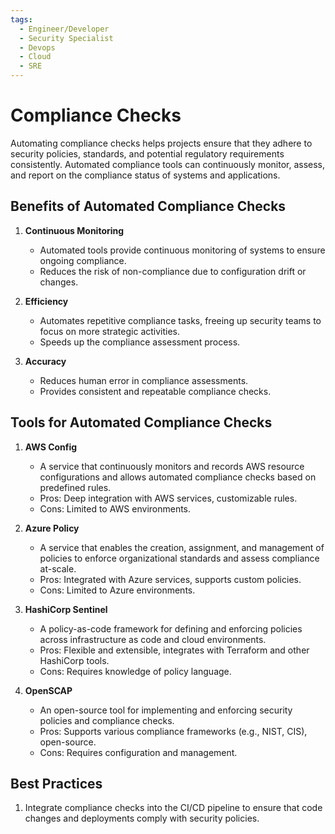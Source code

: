 ```yaml
---
tags:
  - Engineer/Developer
  - Security Specialist
  - Devops
  - Cloud
  - SRE
---
```


# Compliance Checks


Automating compliance checks helps projects ensure that they adhere to security policies, standards, and potential regulatory requirements consistently. Automated compliance tools can continuously monitor, assess, and report on the compliance status of systems and applications.

## Benefits of Automated Compliance Checks

1. **Continuous Monitoring**
   - Automated tools provide continuous monitoring of systems to ensure ongoing compliance.
   - Reduces the risk of non-compliance due to configuration drift or changes.

2. **Efficiency**
   - Automates repetitive compliance tasks, freeing up security teams to focus on more strategic activities.
   - Speeds up the compliance assessment process.

3. **Accuracy**
   - Reduces human error in compliance assessments.
   - Provides consistent and repeatable compliance checks.

## Tools for Automated Compliance Checks

1. **AWS Config**
   - A service that continuously monitors and records AWS resource configurations and allows automated compliance checks based on predefined rules.
   - Pros: Deep integration with AWS services, customizable rules.
   - Cons: Limited to AWS environments.

2. **Azure Policy**
   - A service that enables the creation, assignment, and management of policies to enforce organizational standards and assess compliance at-scale.
   - Pros: Integrated with Azure services, supports custom policies.
   - Cons: Limited to Azure environments.

3. **HashiCorp Sentinel**
   - A policy-as-code framework for defining and enforcing policies across infrastructure as code and cloud environments.
   - Pros: Flexible and extensible, integrates with Terraform and other HashiCorp tools.
   - Cons: Requires knowledge of policy language.

4. **OpenSCAP**
   - An open-source tool for implementing and enforcing security policies and compliance checks.
   - Pros: Supports various compliance frameworks (e.g., NIST, CIS), open-source.
   - Cons: Requires configuration and management.

## Best Practices

1. Integrate compliance checks into the CI/CD pipeline to ensure that code changes and deployments comply with security policies.